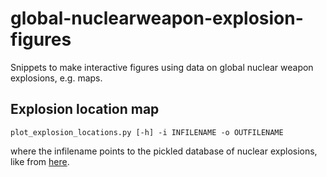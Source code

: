 # global-nuclearweapon-explosion-figures
Snippets to make interactive figures using data on global nuclear weapon explosions, e.g. maps. 

## Explosion location map 
```
plot_explosion_locations.py [-h] -i INFILENAME -o OUTFILENAME
```
where the infilename points to the pickled database of nuclear explosions, like from [here](https://github.com/sopkre/johnstonsarchive-nucleartest-reader/tree/main/obtained_data).